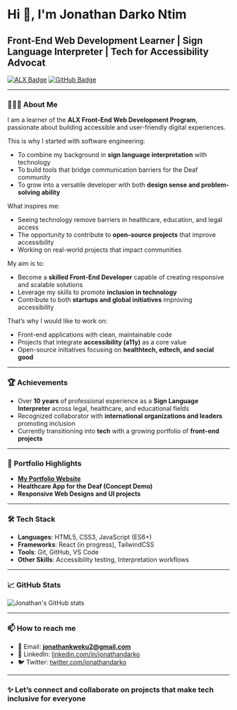 <!-- GitHub Profile README -->

# Hi 👋, I'm Jonathan Darko Ntim

## Front-End Web Development Learner | Sign Language Interpreter | Tech for Accessibility Advocat

[![ALX Badge](https://img.shields.io/badge/ALX-Software%20Engineering-blue?style=for-the-badge)](https://www.alxafrica.com)
[![GitHub Badge](https://img.shields.io/badge/GitHub-Follow-black?style=for-the-badge&logo=github)](https://github.com/JonathanD250)

---

### 👨🏾‍💻 About Me  

I am a learner of the **ALX Front-End Web Development Program**, passionate about building accessible and user-friendly digital experiences.  

This is why I started with software engineering:  

- To combine my background in **sign language interpretation** with technology  
- To build tools that bridge communication barriers for the Deaf community  
- To grow into a versatile developer with both **design sense and problem-solving ability**  

What inspires me:  

- Seeing technology remove barriers in healthcare, education, and legal access  
- The opportunity to contribute to **open-source projects** that improve accessibility  
- Working on real-world projects that impact communities  

My aim is to:  

- Become a **skilled Front-End Developer** capable of creating responsive and scalable solutions  
- Leverage my skills to promote **inclusion in technology**  
- Contribute to both **startups and global initiatives** improving accessibility  

That’s why I would like to work on:  

- Front-end applications with clean, maintainable code  
- Projects that integrate **accessibility (a11y)** as a core value  
- Open-source initiatives focusing on **healthtech, edtech, and social good**  

---

### 🏆 Achievements  

- Over **10 years** of professional experience as a **Sign Language Interpreter** across legal, healthcare, and educational fields  
- Recognized collaborator with **international organizations and leaders** promoting inclusion  
- Currently transitioning into **tech** with a growing portfolio of **front-end projects**  

---

### 📂 Portfolio Highlights  

- **[My Portfolio Website](https://jonathandarko.com/)**  
- **Healthcare App for the Deaf (Concept Demo)**  
- **Responsive Web Designs and UI projects**  

---

### 🛠️ Tech Stack  

- **Languages**: HTML5, CSS3, JavaScript (ES6+)  
- **Frameworks**: React (in progress), TailwindCSS  
- **Tools**: Git, GitHub, VS Code  
- **Other Skills**: Accessibility testing, Interpretation workflows  

---

### 📈 GitHub Stats  

![Jonathan's GitHub stats](https://github-readme-stats.vercel.app/api?username=yourusername&show_icons=true&theme=radical)

---

### 📫 How to reach me  

- 📧 Email: **<jonathankweku2@gmail.com>**  
- 💼 LinkedIn: [linkedin.com/in/jonathandarko](https://www.linkedin.com/in/jonathan-ntim-3140a5364/)  
- 🐦 Twitter: [twitter.com/jonathandarko](https://x.com/JoeKay25)  

---

### ✨ Let’s connect and collaborate on projects that make tech inclusive for everyone
